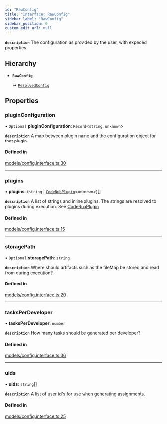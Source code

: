 ```yaml
---
id: "RawConfig"
title: "Interface: RawConfig"
sidebar_label: "RawConfig"
sidebar_position: 0
custom_edit_url: null
---
```


**`description`** The configuration as provided by the user, with expeced properties

## Hierarchy

- **`RawConfig`**

  ↳ [`ResolvedConfig`](ResolvedConfig)

## Properties

### pluginConfiguration

• `Optional` **pluginConfiguration**: `Record`<`string`, `unknown`\>

**`description`** A map between plugin name and the configuration object for that plugin.

#### Defined in

[models/config.interface.ts:30](https://github.com/agentender/code-rub/blob/main/packages/core/src/models/config.interface.ts#L30)

___

### plugins

• **plugins**: (`string` \| [`CodeRubPlugin`](CodeRubPlugin)<`unknown`\>)[]

**`description`** A list of strings and inline plugins. The strings are resolved to plugins during execution. See [CodeRubPlugin](CodeRubPlugin)

#### Defined in

[models/config.interface.ts:15](https://github.com/agentender/code-rub/blob/main/packages/core/src/models/config.interface.ts#L15)

___

### storagePath

• `Optional` **storagePath**: `string`

**`description`** Where should artifacts such as the fileMap be stored and read from during execution?

#### Defined in

[models/config.interface.ts:20](https://github.com/agentender/code-rub/blob/main/packages/core/src/models/config.interface.ts#L20)

___

### tasksPerDeveloper

• **tasksPerDeveloper**: `number`

**`description`** How many tasks should be generated per developer?

#### Defined in

[models/config.interface.ts:36](https://github.com/agentender/code-rub/blob/main/packages/core/src/models/config.interface.ts#L36)

___

### uids

• **uids**: `string`[]

**`description`** A list of user id's for use when generating assignments.

#### Defined in

[models/config.interface.ts:25](https://github.com/agentender/code-rub/blob/main/packages/core/src/models/config.interface.ts#L25)
